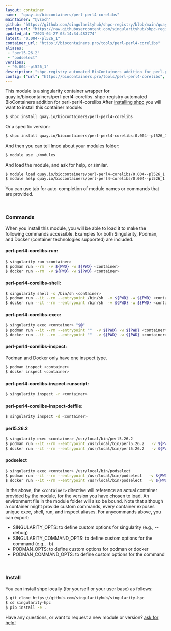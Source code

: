 ```yaml
---
layout: container
name:  "quay.io/biocontainers/perl-perl4-corelibs"
maintainer: "@vsoch"
github: "https://github.com/singularityhub/shpc-registry/blob/main/quay.io/biocontainers/perl-perl4-corelibs/container.yaml"
config_url: "https://raw.githubusercontent.com/singularityhub/shpc-registry/main/quay.io/biocontainers/perl-perl4-corelibs/container.yaml"
updated_at: "2023-04-27 03:14:34.487774"
latest: "0.004--pl526_1"
container_url: "https://biocontainers.pro/tools/perl-perl4-corelibs"
aliases:
 - "perl5.26.2"
 - "podselect"
versions:
 - "0.004--pl526_1"
description: "shpc-registry automated BioContainers addition for perl-perl4-corelibs"
config: {"url": "https://biocontainers.pro/tools/perl-perl4-corelibs", "maintainer": "@vsoch", "description": "shpc-registry automated BioContainers addition for perl-perl4-corelibs", "latest": {"0.004--pl526_1": "sha256:990455f90e5c8270c3dfb8e78c43e1291a57bdb5c3575996b5d0845a7cb53f87"}, "tags": {"0.004--pl526_1": "sha256:990455f90e5c8270c3dfb8e78c43e1291a57bdb5c3575996b5d0845a7cb53f87"}, "docker": "quay.io/biocontainers/perl-perl4-corelibs", "aliases": {"perl5.26.2": "/usr/local/bin/perl5.26.2", "podselect": "/usr/local/bin/podselect"}}
---
```


This module is a singularity container wrapper for quay.io/biocontainers/perl-perl4-corelibs.
shpc-registry automated BioContainers addition for perl-perl4-corelibs
After [installing shpc](#install) you will want to install this container module:


```bash
$ shpc install quay.io/biocontainers/perl-perl4-corelibs
```

Or a specific version:

```bash
$ shpc install quay.io/biocontainers/perl-perl4-corelibs:0.004--pl526_1
```

And then you can tell lmod about your modules folder:

```bash
$ module use ./modules
```

And load the module, and ask for help, or similar.

```bash
$ module load quay.io/biocontainers/perl-perl4-corelibs/0.004--pl526_1
$ module help quay.io/biocontainers/perl-perl4-corelibs/0.004--pl526_1
```

You can use tab for auto-completion of module names or commands that are provided.

<br>

### Commands

When you install this module, you will be able to load it to make the following commands accessible.
Examples for both Singularity, Podman, and Docker (container technologies supported) are included.

#### perl-perl4-corelibs-run:

```bash
$ singularity run <container>
$ podman run --rm  -v ${PWD} -w ${PWD} <container>
$ docker run --rm  -v ${PWD} -w ${PWD} <container>
```

#### perl-perl4-corelibs-shell:

```bash
$ singularity shell -s /bin/sh <container>
$ podman run --it --rm --entrypoint /bin/sh  -v ${PWD} -w ${PWD} <container>
$ docker run --it --rm --entrypoint /bin/sh  -v ${PWD} -w ${PWD} <container>
```

#### perl-perl4-corelibs-exec:

```bash
$ singularity exec <container> "$@"
$ podman run --it --rm --entrypoint ""  -v ${PWD} -w ${PWD} <container> "$@"
$ docker run --it --rm --entrypoint ""  -v ${PWD} -w ${PWD} <container> "$@"
```

#### perl-perl4-corelibs-inspect:

Podman and Docker only have one inspect type.

```bash
$ podman inspect <container>
$ docker inspect <container>
```

#### perl-perl4-corelibs-inspect-runscript:

```bash
$ singularity inspect -r <container>
```

#### perl-perl4-corelibs-inspect-deffile:

```bash
$ singularity inspect -d <container>
```


#### perl5.26.2

```bash
$ singularity exec <container> /usr/local/bin/perl5.26.2
$ podman run --it --rm --entrypoint /usr/local/bin/perl5.26.2   -v ${PWD} -w ${PWD} <container> -c " $@"
$ docker run --it --rm --entrypoint /usr/local/bin/perl5.26.2   -v ${PWD} -w ${PWD} <container> -c " $@"
```


#### podselect

```bash
$ singularity exec <container> /usr/local/bin/podselect
$ podman run --it --rm --entrypoint /usr/local/bin/podselect   -v ${PWD} -w ${PWD} <container> -c " $@"
$ docker run --it --rm --entrypoint /usr/local/bin/podselect   -v ${PWD} -w ${PWD} <container> -c " $@"
```



In the above, the `<container>` directive will reference an actual container provided
by the module, for the version you have chosen to load. An environment file in the
module folder will also be bound. Note that although a container
might provide custom commands, every container exposes unique exec, shell, run, and
inspect aliases. For anycommands above, you can export:

 - SINGULARITY_OPTS: to define custom options for singularity (e.g., --debug)
 - SINGULARITY_COMMAND_OPTS: to define custom options for the command (e.g., -b)
 - PODMAN_OPTS: to define custom options for podman or docker
 - PODMAN_COMMAND_OPTS: to define custom options for the command

<br>

### Install

You can install shpc locally (for yourself or your user base) as follows:

```bash
$ git clone https://github.com/singularityhub/singularity-hpc
$ cd singularity-hpc
$ pip install -e .
```

Have any questions, or want to request a new module or version? [ask for help!](https://github.com/singularityhub/singularity-hpc/issues)